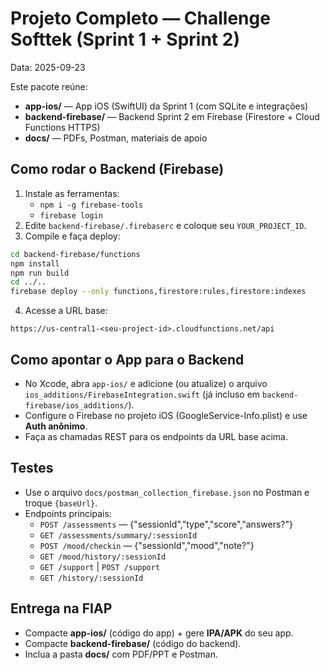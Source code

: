 # Projeto Completo — Challenge Softtek (Sprint 1 + Sprint 2)
Data: 2025-09-23

Este pacote reúne:
- **app-ios/** — App iOS (SwiftUI) da Sprint 1 (com SQLite e integrações)
- **backend-firebase/** — Backend Sprint 2 em Firebase (Firestore + Cloud Functions HTTPS)
- **docs/** — PDFs, Postman, materiais de apoio

## Como rodar o Backend (Firebase)
1) Instale as ferramentas:
   - `npm i -g firebase-tools`
   - `firebase login`
2) Edite `backend-firebase/.firebaserc` e coloque seu `YOUR_PROJECT_ID`.
3) Compile e faça deploy:
```bash
cd backend-firebase/functions
npm install
npm run build
cd ../..
firebase deploy --only functions,firestore:rules,firestore:indexes
```
4) Acesse a URL base:
```
https://us-central1-<seu-project-id>.cloudfunctions.net/api
```

## Como apontar o App para o Backend
- No Xcode, abra `app-ios/` e adicione (ou atualize) o arquivo `ios_additions/FirebaseIntegration.swift` (já incluso em `backend-firebase/ios_additions/`).
- Configure o Firebase no projeto iOS (GoogleService-Info.plist) e use **Auth anônimo**.
- Faça as chamadas REST para os endpoints da URL base acima.

## Testes
- Use o arquivo `docs/postman_collection_firebase.json` no Postman e troque `{baseUrl}`.
- Endpoints principais:
  - `POST /assessments` — {"sessionId","type","score","answers?"}
  - `GET /assessments/summary/:sessionId`
  - `POST /mood/checkin` — {"sessionId","mood","note?"}
  - `GET /mood/history/:sessionId`
  - `GET /support` | `POST /support`
  - `GET /history/:sessionId`

## Entrega na FIAP
- Compacte **app-ios/** (código do app) + gere **IPA/APK** do seu app.
- Compacte **backend-firebase/** (código do backend).
- Inclua a pasta **docs/** com PDF/PPT e Postman.
